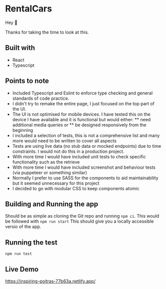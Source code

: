 # RentalCars

Hey :wave:

Thanks for taking the time to look at this.

## Built with
* React
* Typescript

## Points to note
* Included Typescript and Eslint to enforce type checking and general standards of code practice.
* I didn't try to remake the entire page, I just focused on the top part of the UI.
* The UI is not optimised for mobile devices. I have tested this on the device I have available and it is functional but would either:
** need additional media queries
or 
** be designed responsively from the beginning
* I included a selection of tests, this is not a comprehensive list and many more would need to be written to cover all aspects
* Tests are using live data (no stub data or mocked endpoints) due to time constraints. I would not do this in a production project.
* With more time I would have included unit tests to check specific functionality such as the retrieve
* With more time I would have included screenshot and behaviour tests (via puppeteer or something similar)
* Normally I prefer to use SASS for the components to aid maintainability but it seemed unnecessary for this project
* I decided to go with modular CSS to keep components atomic


## Building and Running the app
Should be as simple as cloning the Git repo and running `npm ci`.
This would be followed with `npm run start`
This should give you a locally accessible versio of the app.

## Running the test
`npm run test`

## Live Demo
https://inspiring-poitras-77b63a.netlify.app/
